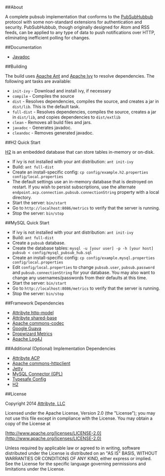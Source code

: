 ##About

A complete pubsub implementation that conforms to the [PubSubHubbub](https://pubsubhubbub.googlecode.com/git/pubsubhubbub-core-0.4.html)
protocol with some non-standard extensions for authentication and security. PubSubHubbub, though originally designed for Atom and RSS feeds,
can be applied to any type of data to push notifications over HTTP, eliminating
inefficient polling for changes.

##Documentation

* [Javadoc](https://www.attribyte.org/projects/pubsubhub/javadoc/index.html)

##Building

The build uses [Apache Ant](http://ant.apache.org/) and
[Apache Ivy](https://ant.apache.org/ivy/) to resolve dependencies. The following ant tasks
are available:

* `init-ivy` - Download and install ivy, if necessary
* `compile` - Compiles the source
* `dist` - Resolves dependencies, compiles the source, and creates a jar in `dist/lib`. This is the default task.
* `full-dist` - Resolves dependencies, compiles the source, creates a jar in `dist/lib`, and copies dependencies to `dist/extlib`
* `clean` - Removes all build files and jars.
* `javadoc` - Generates javadoc.
* `cleandoc` - Removes generated javadoc.

##H2 Quick Start

[H2](http://www.h2database.com/html/main.html) is an embedded database that can store tables in-memory
or on-disk.

* If ivy is not installed with your ant distribution: `ant init-ivy`
* Build: `ant full-dist`
* Create an install-specific config: `cp config/example.h2.properties config/local.properties`
* The default settings use an in-memory database that is destroyed on restart. If you wish to persist
  subscriptions, use the alternate `endpoint.acp.connection.pubsub.connectionString` property with
  a local directory.
* Start the server: `bin/start`
* Go to `http://localhost:8086/metrics` to verify that the server is running.
* Stop the server: `bin/stop`

##MySQL Quick Start

* If ivy is not installed with your ant distribution: `ant init-ivy`
* Build: `ant full-dist`
* Create a `pubsub` database.
* Create the database tables: `mysql -u [your user] -p -h [your host] pubsub < config/mysql_pubsub_hub.sql`
* Create an install-specific config: `cp config/example.mysql.properties config/local.properties`
* Edit `config/local.properties` to change `pubsub.user`, `pubsub.password` and `pubsub.connectionString` for your database.
  You may also want to change any usernames/passwords from their defaults at this time.
* Start the server: `bin/start`
* Go to `http://localhost:8086/metrics` to verify that the server is running.
* Stop the server: `bin/stop`

##Framework Dependencies

* [Attribyte http-model](https://github.com/attribyte/http-model)
* [Attribyte shared-base](https://github.com/attribyte/shared-base)
* [Apache commons-codec](http://commons.apache.org/proper/commons-codec/)
* [Google Guava](https://code.google.com/p/guava-libraries/)
* [Dropwizard Metrics](http://metrics.codahale.com/)
* [Apache Log4J](http://logging.apache.org/log4j/2.x/)

##Additional (Optional) Implementation Dependencies

* [Attribyte ACP](https://github.com/attribyte/acp)
* [Apache commons-httpclient](http://hc.apache.org/httpclient-3.x/)
* [Jetty](http://www.eclipse.org/jetty/documentation/current/)
* [MySQL Connector (GPL)](http://dev.mysql.com/downloads/connector/j/)
* [Typesafe Config](https://github.com/typesafehub/config)
* [H2](http://www.h2database.com/html/main.html)

##License

Copyright 2014 [Attribyte, LLC](https://attribyte.com)

Licensed under the Apache License, Version 2.0 (the "License");
you may not use this file except in compliance with the License.
You may obtain a copy of the License at

[http://www.apache.org/licenses/LICENSE-2.0](http://www.apache.org/licenses/LICENSE-2.0)

Unless required by applicable law or agreed to in writing, software distributed under the License is distributed on an "AS IS" BASIS,
WITHOUT WARRANTIES OR CONDITIONS OF ANY KIND, either express or implied.
See the License for the specific language governing permissions and limitations under the License.
